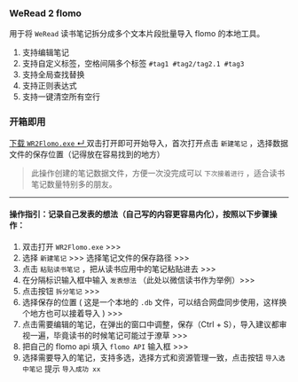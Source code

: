 ### WeRead 2 flomo
用于将 `WeRead` 读书笔记拆分成多个文本片段批量导入 flomo 的本地工具。
1. 支持编辑笔记
2. 支持自定义标签，空格间隔多个标签 `#tag1 #tag2/tag2.1 #tag3`
3. 支持全局查找替换
4. 支持正则表达式
5. 支持一键清空所有空行

### 开箱即用
[下载 `WR2Flomo.exe` ↵ ](https://github.com/chaozhnn/wr2flomo/releases/download/v0.4.8.1/WR2Flomo.exe)双击打开即可开始导入，首次打开点击 `新建笔记` ，选择数据文件的保存位置（记得放在容易找到的地方）
> 此操作创建的笔记数据文件，方便一次没完成可以 `下次接着进行` ，适合读书笔记数量特别多的朋友。

-----------------
#### 操作指引：记录自己发表的想法（自己写的内容更容易内化），按照以下步骤操作：
1. 双击打开 `WR2Flomo.exe` >>>
2. 选择 `新建笔记` >>> 选择笔记文件的保存路径 >>>
3. 点击 `粘贴读书笔记` ，把从读书应用中的笔记粘贴进去 >>>
4. 在分隔标识输入框中输入 `发表想法` （此处以微信读书作为举例）>>>
5. 点击按钮 `拆分笔记` >>>
6. 选择保存的位置 ( 这是一个本地的 `.db` 文件，可以结合网盘同步使用，这样换个地方也可以接着导入 )  >>>
7. 点击需要编辑的笔记，在弹出的窗口中调整，保存（Ctrl + S），导入建议都审视一遍，毕竟读书的时候笔记可能过于潦草 >>>
8. 把自己的 flomo api 填入 `flomo API` 输入框 >>>
9. 选择需要导入的笔记，支持多选，选择方式和资源管理一致，点击按钮 `导入选中笔记` 提示 `导入成功 xx` 